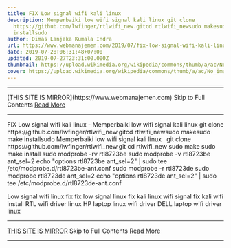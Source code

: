 ```yaml
---
title: FIX Low signal wifi kali linux
description: Memperbaiki low wifi signal kali linux git clone
  https://github.com/lwfinger/rtlwifi_new.gitcd rtlwifi_newsudo makesudo make
  installsudo
author: Dimas Lanjaka Kumala Indra
url: https://www.webmanajemen.com/2019/07/fix-low-signal-wifi-kali-linux.html
date: 2019-07-28T06:31:48+07:00
updated: 2019-07-27T23:31:00.000Z
thumbnail: https://upload.wikimedia.org/wikipedia/commons/thumb/a/ac/No_image_available.svg/2048px-No_image_available.svg.png
cover: https://upload.wikimedia.org/wikipedia/commons/thumb/a/ac/No_image_available.svg/2048px-No_image_available.svg.png
---
```


<hr/> [THIS SITE IS MIRROR](https://www.webmanajemen.com) Skip to Full Contents <a href="https://www.webmanajemen.com/2019/07/fix-low-signal-wifi-kali-linux.html" rel="follow" class="button" id="read-more">Read More</a> <hr/> FIX Low signal wifi kali linux - Memperbaiki low wifi signal kali linux git clone https://github.com/lwfinger/rtlwifi_new.gitcd rtlwifi_newsudo makesudo make installsudo Memperbaiki low wifi signal kali linux
  
git clone https://github.com/lwfinger/rtlwifi_new.git
cd rtlwifi_new
sudo make
sudo make install
sudo modprobe -rv rtl8723be
sudo modprobe -v rtl8723be ant_sel=2
echo "options rtl8723be ant_sel=2" | sudo tee /etc/modprobe.d/rtl8723be-ant.conf
sudo modprobe -r rtl8723de
sudo modprobe rtl8723de ant_sel=2
echo "options rtl8723de ant_sel=2" | sudo tee /etc/modprobe.d/rtl8723de-ant.conf


Low signal wifi linux fix
fix low signal linux
fix kali linux wifi signal
fix kali wifi
install RTL wifi driver linux
HP laptop linux wifi driver
DELL laptop wifi driver linux <hr/> [THIS SITE IS MIRROR](https://www.webmanajemen.com) Skip to Full Contents <a href="https://www.webmanajemen.com/2019/07/fix-low-signal-wifi-kali-linux.html" rel="follow" class="button" id="read-more">Read More</a> <hr/>
